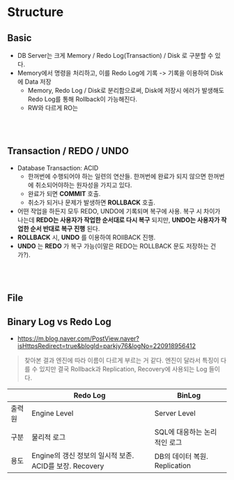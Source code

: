 # Structure

## Basic
* DB Server는 크게 Memory / Redo Log(Transaction) /  Disk 로 구분할 수 있다.
* Memory에서 명령을 처리하고, 이를 Redo Log에 기록 -> 기록을 이용하여 Disk에 Data 저장
    * Memory, Redo Log / Disk로 분리함으로써, Disk에 저장시  에러가 발생해도 Redo Log를 통해 Rollback이 가능해진다. 
    * RW와 다르게 RO는 
</br>
</br>


## Transaction / REDO / UNDO
* Database Transaction: ACID
    * 한꺼번에 수행되어야 하는 일련의 연산들. 한꺼번에 완료가 되지 않으면 한꺼번에 취소되어야하는 원자성을 가지고 있다.
    * 완료가 되면 __COMMIT__ 호출.
    * 취소가 되거나 문제가 발생하면 __ROLLBACK__ 호출.
* 어떤 작업을 하든지 모두 REDO, UNDO에 기록되며 복구에 사용. 복구 시 차이가 나는데 __REDO는 사용자가 작업한 순서대로 다시 복구__ 되지만, __UNDO는 사용자가 작업한 순서 반대로 복구 진행__ 된다.
* __ROLLBACK__ 시, __UNDO__ 를 이용하여 ROllBACK 진행.
* __UNDO__ 는 __REDO__ 가 복구 가능(이말은 REDO는 ROLLBACK 문도 저장하는 건가?).
</br>
</br>


## File

## Binary Log vs Redo Log
* https://m.blog.naver.com/PostView.naver?isHttpsRedirect=true&blogId=parkjy76&logNo=220918956412
> 찾아본 결과 엔진에 따라 이름이 다르게 부르는 거 같다. 엔진이 달라서 특징이 다를 수 있지만 결국 Rollback과 Replication, Recovery에 사용되는 Log 들이다.

|        | Redo Log | BinLog |
|--------|------------|----------|
| 출력원 | Engine Level | Server Level |
| 구분 | 물리적 로그 | SQL에 대응하는 논리적인 로그 |
| 용도 | Engine의 갱신 정보의 일시적 보존. ACID를 보장. Recovery | DB의 데이터 복원. Replication |

</br>